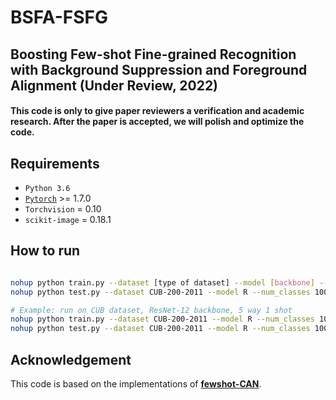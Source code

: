 # BSFA-FSFG

## Boosting Few-shot Fine-grained Recognition with Background Suppression and Foreground Alignment (Under Review, 2022)
 
#### This code is only to give paper reviewers a verification and academic research. After the paper is accepted, we will polish and optimize the code.



## Requirements

 - `Python 3.6`
 - [`Pytorch`](http://pytorch.org/) >= 1.7.0 
 - `Torchvision` = 0.10
 - `scikit-image` = 0.18.1

## How to run

```bash

nohup python train.py --dataset [type of dataset] --model [backbone] --num_classes [num-classes] --nExemplars [num-shots]
nohup python test.py --dataset CUB-200-2011 --model R --num_classes 100 --nExemplars 5

# Example: run on CUB dataset, ResNet-12 backbone, 5 way 1 shot
nohup python train.py --dataset CUB-200-2011 --model R --num_classes 100 --nExemplars 1
nohup python test.py --dataset CUB-200-2011 --model R --num_classes 100 --nExemplars 1

```

[comment]: <> (### Data Preparation)

[comment]: <> (Download Datasets from:)

[comment]: <> (链接：https://pan.baidu.com/s/1Bevdjvf5xjroy3U-DA6w7Q )

[comment]: <> (提取码：ZZC3)

## Acknowledgement

This code is based on the implementations of [**fewshot-CAN**](https://github.com/blue-blue272/fewshot-CAN).

